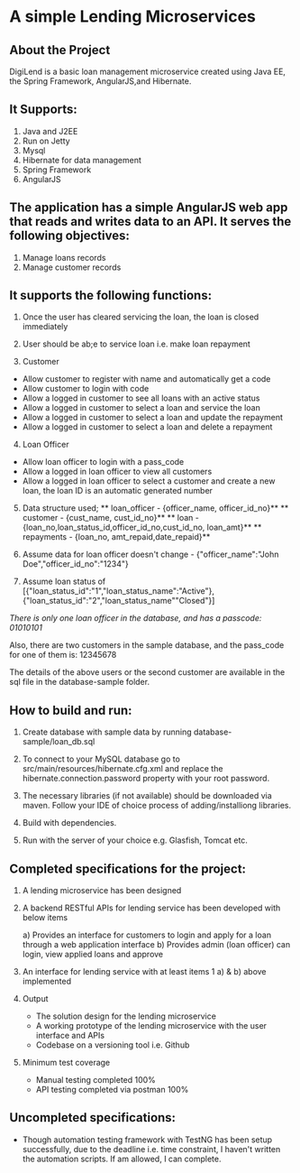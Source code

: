 # A simple Lending Microservices

## About the Project

DigiLend is a basic loan management microservice created using Java EE, the Spring Framework, AngularJS,and Hibernate.

## It Supports:

1. Java and J2EE
2. Run on Jetty
3. Mysql
4. Hibernate for data management
5. Spring Framework
6. AngularJS

## The application has a simple AngularJS web app that reads and writes data to an API. It serves the following objectives:

1. Manage loans records
2. Manage customer records

## It supports the following functions:

1. Once the user has cleared servicing the loan, the loan is closed immediately

2. User should be ab;e to service loan i.e. make loan repayment

3. Customer

- Allow customer to register with name and automatically get a code
- Allow customer to login with code
- Allow a logged in customer to see all loans with an active status
- Allow a logged in customer to select a loan and service the loan
- Allow a logged in customer to select a loan and update the repayment
- Allow a logged in customer to select a loan and delete a repayment

4. Loan Officer

- Allow loan officer to login with a pass_code
- Allow a logged in loan officer to view all customers
- Allow a logged in loan officer to select a customer and create a new loan, the loan ID is an automatic generated number

5. Data structure used;
	** loan_officer - {officer_name, officer_id_no}**
	** customer - {cust_name, cust_id_no}**
	** loan - {loan_no,loan_status_id,officer_id_no,cust_id_no, loan_amt}**
	** repayments - {loan_no, amt_repaid,date_repaid}**

6. Assume data for loan officer doesn't change - {"officer_name":"John Doe","officer_id_no":"1234"}

7. Assume loan status of [{"loan_status_id":"1","loan_status_name":"Active"},{"loan_status_id":"2","loan_status_name""Closed"}]  


*There is only one loan officer in the database, and has a passcode: 01010101*

Also, there are two customers in the sample database, and the pass_code for one of them is: 12345678

The details of the above users or the second customer are available in the sql file in the
database-sample folder.


## How to build and run:

1. Create database with sample data by running database-sample/loan_db.sql

2. To connect to your MySQL database go to src/main/resources/hibernate.cfg.xml and replace
the hibernate.connection.password property with your root password.

3. The necessary libraries (if not available) should be downloaded via maven. Follow your IDE of choice process of adding/installiong libraries.

4. Build with dependencies.

5. Run with the server of your choice e.g. Glasfish, Tomcat etc. 

## Completed specifications for the project:

1.	A lending microservice has been designed

2.	A backend RESTful APIs for lending service has been developed with below items 

	a) Provides an interface for customers to login and apply for a loan through a web application interface
	b) Provides admin (loan officer) can login, view applied loans and approve

3.	An interface for lending service with at least items 1 a) & b) above implemented

4.	Output
	- The solution design for the lending microservice
	- A working prototype of the lending microservice with the user interface and APIs
	- Codebase on a versioning tool i.e. Github

5. Minimum test coverage

	- Manual testing completed 100%
	- API testing completed via postman 100%

## Uncompleted specifications:

   - Though automation testing framework with TestNG has been setup successfully, due to the deadline i.e. time constraint, I haven't written the automation scripts. If am allowed, I can complete.

